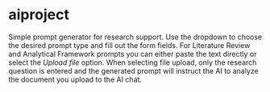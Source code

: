 # aiproject

Simple prompt generator for research support. Use the dropdown to choose the
desired prompt type and fill out the form fields. For Literature Review and
Analytical Framework prompts you can either paste the text directly or select
the *Upload file* option. When selecting file upload, only the research question
is entered and the generated prompt will instruct the AI to analyze the
document you upload to the AI chat.

